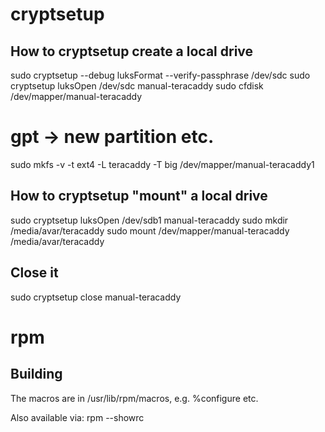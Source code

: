 # cryptsetup

## How to cryptsetup create a local drive

sudo cryptsetup --debug luksFormat --verify-passphrase /dev/sdc
sudo cryptsetup luksOpen /dev/sdc manual-teracaddy
sudo cfdisk /dev/mapper/manual-teracaddy
# gpt -> new partition etc.
sudo mkfs -v -t ext4 -L teracaddy -T big /dev/mapper/manual-teracaddy1

## How to cryptsetup "mount" a local drive
sudo cryptsetup luksOpen /dev/sdb1 manual-teracaddy
sudo mkdir /media/avar/teracaddy
sudo mount /dev/mapper/manual-teracaddy /media/avar/teracaddy

## Close it
sudo cryptsetup close manual-teracaddy

# rpm

## Building

The macros are in /usr/lib/rpm/macros, e.g. %configure etc.

Also available via: rpm --showrc
